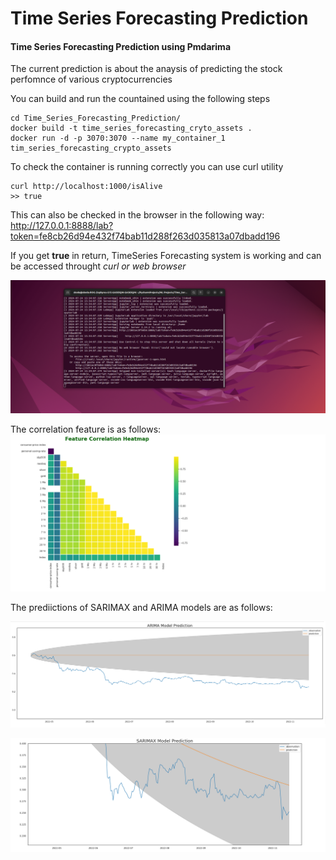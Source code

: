 # Time Series Forecasting Prediction
<h4>Time  Series Forecasting Prediction using Pmdarima </h4>
<body>The current prediction is about the anaysis of predicting the stock perfomnce of various cryptocurrencies

  You can build and run the countained using the following steps</body>
```
cd Time_Series_Forecasting_Prediction/
docker build -t time_series_forecasting_cryto_assets .
docker run -d -p 3070:3070 --name my_container_1 tim_series_forecasting_crypto_assets
```


To check the container is running correctly you can use curl utility
```
curl http://localhost:1000/isAlive
>> true
```

This can also be checked in the browser in the following way: http://127.0.0.1:8888/lab?token=fe8cb26d94e432f74bab11d288f263d035813a07dbadd196


If you get **true** in return, TimeSeries Forecasting system is working and can be accessed throught *curl or web browser*

![Terminal Output](https://github.com/Venkata-Ch/Time_Series_Forecasting_Prediction/blob/76cb3b34287fa16865262d876238d9ce35b43daf/Screenshots/Screenshot%20from%202024-07-24%2011-38-46.png)



The correlation feature is as follows:
![Features Correlation](https://github.com/Venkata-Ch/Time_Series_Forecasting_Prediction/blob/76cb3b34287fa16865262d876238d9ce35b43daf/Screenshots/Screenshot%20from%202024-07-24%2009-32-24.png)

The prediictions of SARIMAX and ARIMA models are as follows:

![ARIMA model prediction](https://github.com/Venkata-Ch/Time_Series_Forecasting_Prediction/blob/7f55645d66d7f6a903519b6f74284952fa88db2c/Screenshots/Screenshot%20from%202024-07-24%2009-33-00.png)

![SARIMAX model prediction](https://github.com/Venkata-Ch/Time_Series_Forecasting_Prediction/blob/7f55645d66d7f6a903519b6f74284952fa88db2c/Screenshots/Screenshot%20from%202024-07-24%2009-33-21.png)






